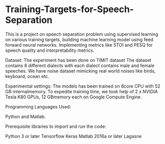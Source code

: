 # Training-Targets-for-Speech-Separation
This is a project on speech separation problem using supervised learning on various training targets, building machine learning model using feed forward neural networks. Implementing metrics like STOI and PESQ for speech quality and interpretability metrics.

Dataset:
The experiment has been done on TIMIT dataset
The dataset contains 8 different dialects with each dialect contains male and female speeches. We have noise dataset mimicking real world noises like birds, keyboard, ocean etc.

Experimental settings:
The models has been trained on 8core CPU with 52 GB internalmemory. To expedite training time, we took help of 2 x NVIDIA Tesla K80 GPUs, 12 GBmemory each on Google Compute Engine.

Programming Languages Used:

Python and Matlab.

Prerequisite libraries to import and run the code:

Python 3 or later
Tensorflow
Keras
Matlab 2016a or later
Lagasne






